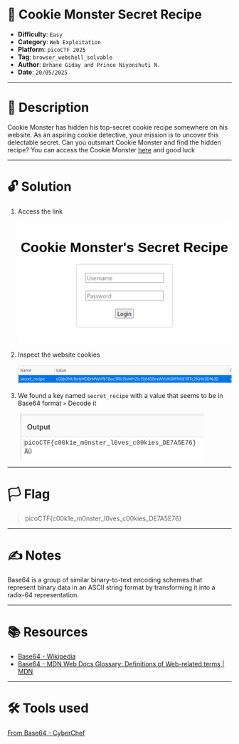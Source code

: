 # :briefcase: Cookie Monster Secret Recipe

- **Difficulty**: `Easy`
- **Category**: `Web Exploitation`
- **Platform**: `picoCTF 2025`
- **Tag**: `browser_webshell_solvable`
- **Author**: `Brhane Giday and Prince Niyonshuti N.`
- **Date**: `20/05/2025`

---

# :pencil: Description

Cookie Monster has hidden his top-secret cookie recipe somewhere on his website. As an aspiring cookie detective, your mission is to uncover this delectable secret. Can you outsmart Cookie Monster and find the hidden recipe? You can access the Cookie Monster [here](https://play.picoctf.org/practice/challenge/469) and good luck

---

# :unlock: Solution

1. Access the link

    ![image1](images/image1.png)

2. Inspect the website cookies

    ![image2](images/image2.png)

3. We found a key named `secret_recipe` with a value that seems to be in Base64 format `>` Decode it

    ![image3](images/image3.png)

---

# :white_flag: Flag

> picoCTF{c00k1e_m0nster_l0ves_c00kies_DE7A5E76}

---

# :writing_hand: Notes

Base64 is a group of similar binary-to-text encoding schemes that represent binary data in an ASCII string format by transforming it into a radix-64 representation.

---

# :books: Resources

- [Base64 - Wikipedia](https://en.wikipedia.org/wiki/Base64)
- [Base64 - MDN Web Docs Glossary: Definitions of Web-related terms | MDN](https://developer.mozilla.org/en-US/docs/Glossary/Base64)

---

# :hammer_and_wrench: Tools used

[From Base64 - CyberChef](https://gchq.github.io/CyberChef/#recipe=From_Base64('A-Za-z0-9%2B/%3D',true,false))

